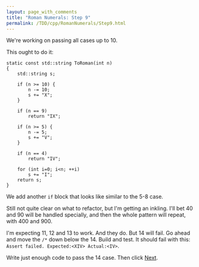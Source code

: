 ```yaml
---
layout: page_with_comments
title: "Roman Numerals: Step 9"
permalink: /TDD/cpp/RomanNumerals/Step9.html
---
```


We're working on passing all cases up to 10. 

This ought to do it:
```
static const std::string ToRoman(int n)
{
    std::string s;

    if (n >= 10) {
        n -= 10;
        s += "X";
    }

    if (n == 9)
        return "IX";

    if (n >= 5) {
        n -= 5;
        s += "V";
    }

    if (n == 4)
        return "IV";

    for (int i=0; i<n; ++i)
        s += "I";
    return s;
}
```

We add another ```if``` block that looks like similar to  the 5-8 case.

Still not quite clear on what to refactor, but I'm getting an inkling. I'll bet 40 and 90 will be handled specially, and then the whole pattern will repeat, with 400 and 900.

I'm expecting 11, 12 and 13 to work. And they do.  But 14 will fail.
Go ahead and move the ```/*``` down below the 14. Build and test.  It should fail with this: ```Assert failed. Expected:<XIV> Actual:<IV>```. 

Write just enough code to pass the 14 case. Then click [Next](Step10.html).
